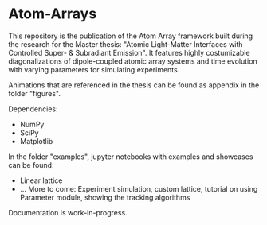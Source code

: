# Atom-Arrays
This repository is the publication of the Atom Array framework built during the research for the Master thesis: "Atomic Light-Matter Interfaces with Controlled Super- &amp; Subradiant Emission". It features highly costumizable diagonalizations of dipole-coupled atomic array systems and time evolution with varying parameters for simulating experiments.

Animations that are referenced in the thesis can be found as appendix in the folder "figures".

Dependencies:
 - NumPy
 - SciPy
 - Matplotlib

In the folder "examples", jupyter notebooks with examples and showcases can be found: 
 - Linear lattice
 - ... More to come: Experiment simulation, custom lattice, tutorial on using Parameter module, showing the tracking algorithms

Documentation is work-in-progress.
